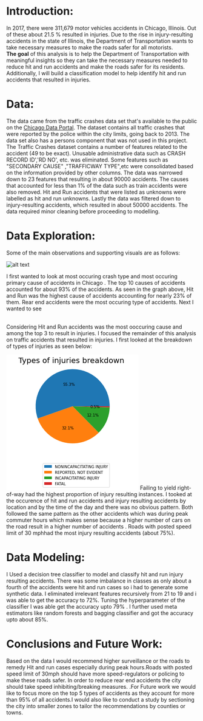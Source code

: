 # Introduction:
In 2017, there were 311,679 motor vehicles accidents in Chicago, Illinois. Out of these about 21.5 % resulted in injuries. Due to the rise in injury-resulting accidents in the state of Illinois, the Department of Transportation wants to take necessary measures to make the roads safer for all motorists. 
<br/> **The goal** of this analysis is to help the Department of Transportation with meaningful insights so they can take the necessary measures needed to reduce hit and run accidents and make the roads safer for its residents. Additionally, I will build a classification model to help identify hit and run accidents that resulted in injuries.

# Data:
The data came from the traffic crashes data set that's available to the public on the [Chicago Data Portal](https://data.cityofchicago.org/). The dataset contains all traffic crashes that were reported by the police within the city limits, going back to 2013. The data set also has a persons component that was not used in this project. The Traffic Crashes dataset contains a number of features related to the accident (49 to be exact). Unusable administrative data such as CRASH RECORD ID','RD NO', etc. was eliminated. Some features such as "SECONDARY CAUSE" ,"TRAFFICWAY TYPE",etc were consolidated based on the information provided by other columns. The data was narrowed down to 23 features that resulting in about 90000 accidents. The causes that accounted for less than 1% of the data such as train accidents were also removed. Hit and Run accidents that were listed as unknowns were labelled as hit and run unknowns. Lastly the data was filtered down to injury-resulting accidents, which resulted in about 50000 accidents. The data required minor cleaning before proceeding to modelling.

# Data Exploration:
Some of the main observations and supporting visuals are as follows: 

![alt text](Images/injury_tesulting.png)

I first wanted to look at most occuring crash type and most occuring primary cause of accidents in Chicago . The top 10 causes of accidents accounted for about 93% of the accidents. As seen in the graph above, Hit and Run was the highest cause of  accidents  accounting for nearly 23% of them. Rear end accidents were the most occuring type of accidents. 
Next I wanted to see 

<br/> Considering Hit and Run accidents was the most ooccuring cause and among the top 3 to result in injuries. I focused the remainder of this analysis on traffic accidents that resulted in injuries. I first looked at the breakdown of types of injuries as seen below:

![alt text](Images/injury_breakdown.png)
Failing to yield right-of-way had the highest proportion of injury resulting instances. 
I tooked at the occurence of hit and run accidents and injury resulting accidents by location and by the time of the day and there was no obvious pattern. Both followed the same pattern as the other accidents which was during peak commuter hours which makes sense because a higher number of cars on the road result in a higher number of accidents . Roads with posted speed limit of 30 mphhad the most injury resulting accidents (about 75%).

# Data Modeling:
I Used a decision tree classifier to model and classify hit and run injury resulting accidents. There was some imbalance in classes as only about a fourth of the accidents were hit and run cases so i had to generate some synthetic data. I eliminated irrelevant features recursively from 21 to 19 and i was able to get the accuracy to 72%. Tuning the hyperparameter of the classifier I was able get the accuracy upto 79% . I further used meta estimators like random forests and bagging classifier and got the accuracy upto about 85%. 

# Conclusions and Future Work:
Based on the data I would recommend higher surveillance or the roads to remedy Hit and run cases especially during peak hours.Roads with posted speed limit of 30mph should have more speed-regulators or policing to make these roads safer. In order to reduce rear end accidents the city should take speed inhibiting/breaking measures. .For Future work we would like to focus more on the top 5 types of accidents as they account for more than 95% of all accidents.I would also like to conduct a study by sectioning the city into smaller zones to tailor the recommendations by counties or towns.
